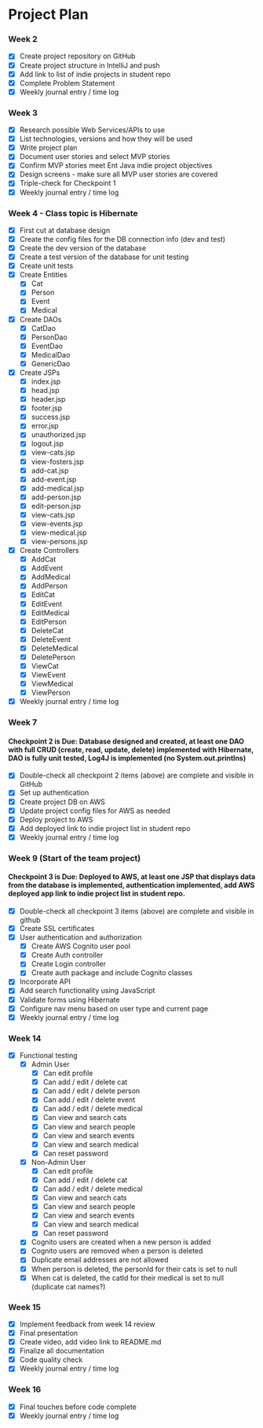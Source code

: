 # Project Plan

### Week 2
- [X] Create project repository on GitHub
- [X] Create project structure in IntelliJ and push
- [X] Add link to list of indie projects in student repo
- [X] Complete Problem Statement
- [X] Weekly journal entry / time log

### Week 3
- [X] Research possible Web Services/APIs to use
- [X] List technologies, versions and how they will be used
- [X] Write project plan
- [X] Document user stories and select MVP stories
- [X] Confirm MVP stories meet Ent Java indie project objectives
- [X] Design screens - make sure all MVP user stories are covered
- [X] Triple-check for Checkpoint 1
- [X] Weekly journal entry / time log

### Week 4 - Class topic is Hibernate
- [X] First cut at database design
- [X] Create the config files for the DB connection info (dev and test)
- [X] Create the dev version of the database
- [X] Create a test version of the database for unit testing
- [X] Create unit tests
- [X] Create Entities
  - [X] Cat
  - [X] Person
  - [X] Event
  - [X] Medical
- [X] Create DAOs
  - [X] CatDao
  - [X] PersonDao
  - [X] EventDao
  - [X] MedicalDao
  - [X] GenericDao
- [X] Create JSPs
  - [X] index.jsp
  - [X] head.jsp
  - [X] header.jsp
  - [X] footer.jsp
  - [X] success.jsp
  - [X] error.jsp
  - [X] unauthorized.jsp
  - [X] logout.jsp
  - [X] view-cats.jsp
  - [X] view-fosters.jsp
  - [x] add-cat.jsp
  - [X] add-event.jsp
  - [X] add-medical.jsp
  - [X] add-person.jsp
  - [X] edit-person.jsp
  - [X] view-cats.jsp
  - [X] view-events.jsp
  - [X] view-medical.jsp
  - [X] view-persons.jsp
- [X] Create Controllers
  - [X] AddCat
  - [X] AddEvent
  - [X] AddMedical
  - [X] AddPerson
  - [X] EditCat
  - [X] EditEvent
  - [X] EditMedical
  - [X] EditPerson
  - [X] DeleteCat
  - [X] DeleteEvent
  - [X] DeleteMedical
  - [X] DeletePerson
  - [X] ViewCat
  - [X] ViewEvent
  - [X] ViewMedical
  - [X] ViewPerson
- [X] Weekly journal entry / time log

### Week 7
#### Checkpoint 2 is Due: Database designed and created, at least one DAO with full CRUD (create, read, update, delete) implemented with Hibernate, DAO is fully unit tested, Log4J is implemented (no System.out.printlns)
- [X] Double-check all checkpoint 2 items (above) are complete and visible in GitHub
- [X] Set up authentication
- [X] Create project DB on AWS
- [X] Update project config files for AWS as needed
- [X] Deploy project to AWS
- [X] Add deployed link to indie project list in student repo
- [X] Weekly journal entry / time log

### Week 9 (Start of the team project)
#### Checkpoint 3 is Due: Deployed to AWS, at least one JSP that displays data from the database is implemented, authentication implemented, add AWS deployed app link to indie project list in student repo.
- [X] Double-check all checkpoint 3 items (above) are complete and visible in github
- [X] Create SSL certificates
- [X] User authentication and authorization
  - [X] Create AWS Cognito user pool
  - [x] Create Auth controller
  - [X] Create Login controller
  - [X] Create auth package and include Cognito classes
- [X] Incorporate API
- [X] Add search functionality using JavaScript
- [X] Validate forms using Hibernate
- [X] Configure nav menu based on user type and current page
- [X] Weekly journal entry / time log

### Week 14
- [X] Functional testing
  - [X] Admin User
    - [X] Can edit profile
    - [X] Can add / edit / delete cat
    - [X] Can add / edit / delete person
    - [X] Can add / edit / delete event
    - [X] Can add / edit / delete medical
    - [X] Can view and search cats
    - [X] Can view and search people
    - [X] Can view and search events
    - [X] Can view and search medical
    - [X] Can reset password
  - [X] Non-Admin User
    - [X] Can edit profile
    - [X] Can add / edit / delete cat
    - [X] Can add / edit / delete medical
    - [X] Can view and search cats
    - [X] Can view and search people
    - [X] Can view and search events
    - [X] Can view and search medical
    - [X] Can reset password
  - [X] Cognito users are created when a new person is added
  - [X] Cognito users are removed when a person is deleted
  - [X] Duplicate email addresses are not allowed
  - [X] When person is deleted, the personId for their cats is set to null
  - [X] When cat is deleted, the catId for their medical is set to null (duplicate cat names?)

### Week 15
- [X] Implement feedback from week 14 review
- [X] Final presentation
- [X] Create video, add video link to README.md
- [X] Finalize all documentation
- [X] Code quality check
- [X] Weekly journal entry / time log

### Week 16
- [X] Final touches before code complete
- [X] Weekly journal entry / time log
